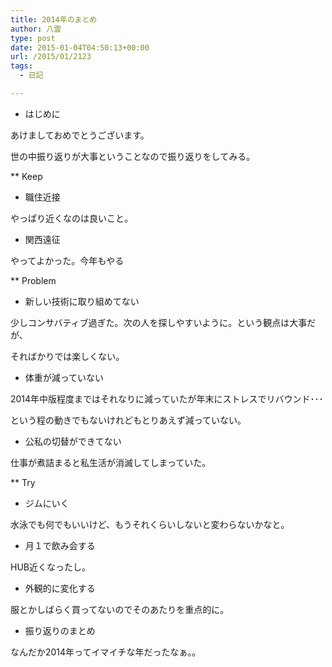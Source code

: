 ```yaml
---
title: 2014年のまとめ
author: 八雲
type: post
date: 2015-01-04T04:50:13+00:00
url: /2015/01/2123
tags:
  - 日記

---
```

* はじめに
  
あけましておめでとうございます。
  
世の中振り返りが大事ということなので振り返りをしてみる。

** Keep
  
+ 職住近接
  
やっぱり近くなのは良いこと。
  
+ 関西遠征
  
やってよかった。今年もやる

** Problem
  
+ 新しい技術に取り組めてない
  
少しコンサバティブ過ぎた。次の人を探しやすいように。という観点は大事だが、
  
そればかりでは楽しくない。
  
+ 体重が減っていない
  
2014年中版程度まではそれなりに減っていたが年末にストレスでリバウンド･･･
  
という程の動きでもないけれどもとりあえず減っていない。
  
+ 公私の切替ができてない
  
仕事が煮詰まると私生活が消滅してしまっていた。

** Try
  
+ ジムにいく
  
水泳でも何でもいいけど、もうそれくらいしないと変わらないかなと。
  
+ 月１で飲み会する
  
HUB近くなったし。
  
+ 外観的に変化する
  
服とかしばらく買ってないのでそのあたりを重点的に。

* 振り返りのまとめ
  
なんだか2014年ってイマイチな年だったなぁ。。
